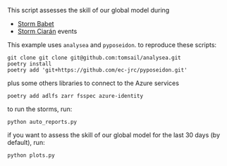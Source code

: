 This script assesses the skill of our global model during 
 * [Storm Babet](https://en.wikipedia.org/wiki/Storm_Babet) 
 * [Storm Ciarán](https://en.wikipedia.org/wiki/Storm_Ciarán) events 
 
This example uses `analysea` and `pyposeidon`. to reproduce these scripts: 

    git clone git clone git@github.com:tomsail/analysea.git 
    poetry install 
    poetry add 'git+https://github.com/ec-jrc/pyposeidon.git'

plus some others libraries to connect to the Azure services

    poetry add adlfs zarr fsspec azure-identity

to run the storms, run: 

    python auto_reports.py

if you want to assess the skill of our global model for the last 30 days (by default), run:

    python plots.py